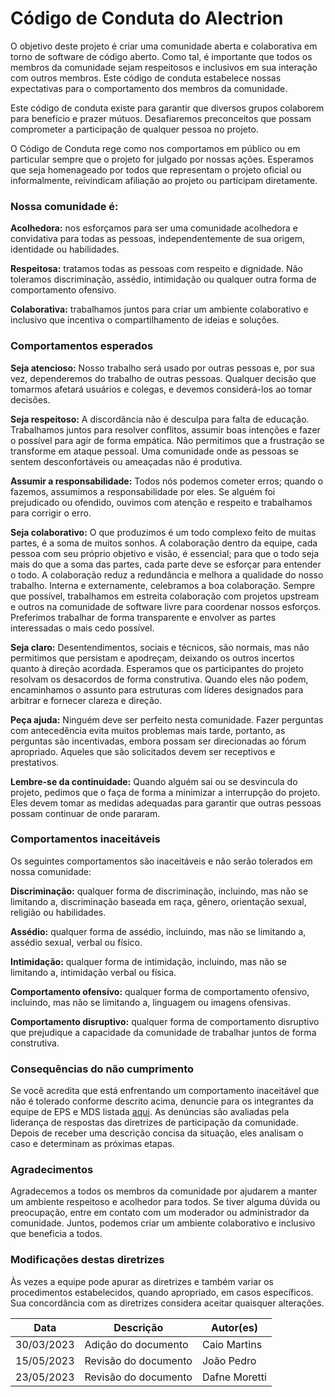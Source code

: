 # Código de Conduta do Alectrion

O objetivo deste projeto é criar uma comunidade aberta e colaborativa em torno de software de código aberto. Como tal, é importante que todos os membros da comunidade sejam respeitosos e inclusivos em sua interação com outros membros. Este código de conduta estabelece nossas expectativas para o comportamento dos membros da comunidade.

Este código de conduta existe para garantir que diversos grupos colaborem para benefício e prazer mútuos. Desafiaremos preconceitos que possam comprometer a participação de qualquer pessoa no projeto.

O Código de Conduta rege como nos comportamos em público ou em particular sempre que o projeto for julgado por nossas ações. Esperamos que seja homenageado por todos que representam o projeto oficial ou informalmente, reivindicam afiliação ao projeto ou participam diretamente.



### Nossa comunidade é:
**Acolhedora:** nos esforçamos para ser uma comunidade acolhedora e convidativa para todas as pessoas, independentemente de sua origem, identidade ou habilidades.

**Respeitosa:** tratamos todas as pessoas com respeito e dignidade. Não toleramos discriminação, assédio, intimidação ou qualquer outra forma de comportamento ofensivo.

**Colaborativa:** trabalhamos juntos para criar um ambiente colaborativo e inclusivo que incentiva o compartilhamento de ideias e soluções.

### Comportamentos esperados
**Seja atencioso:** Nosso trabalho será usado por outras pessoas e, por sua vez, dependeremos do trabalho de outras pessoas. Qualquer decisão que tomarmos afetará usuários e colegas, e devemos considerá-los ao tomar decisões.

**Seja respeitoso:** A discordância não é desculpa para falta de educação. Trabalhamos juntos para resolver conflitos, assumir boas intenções e fazer o possível para agir de forma empática. Não permitimos que a frustração se transforme em ataque pessoal. Uma comunidade onde as pessoas se sentem desconfortáveis ​​ou ameaçadas não é produtiva.

**Assumir a responsabilidade:** Todos nós podemos cometer erros; quando o fazemos, assumimos a responsabilidade por eles. Se alguém foi prejudicado ou ofendido, ouvimos com atenção e respeito e trabalhamos para corrigir o erro.

**Seja colaborativo:** O que produzimos é um todo complexo feito de muitas partes, é a soma de muitos sonhos. A colaboração dentro da equipe, cada pessoa com seu próprio objetivo e visão, é essencial; para que o todo seja mais do que a soma das partes, cada parte deve se esforçar para entender o todo. A colaboração reduz a redundância e melhora a qualidade do nosso trabalho. Interna e externamente, celebramos a boa colaboração. Sempre que possível, trabalhamos em estreita colaboração com projetos upstream e outros na comunidade de software livre para coordenar nossos esforços. Preferimos trabalhar de forma transparente e envolver as partes interessadas o mais cedo possível.

**Seja claro:** Desentendimentos, sociais e técnicos, são normais, mas não permitimos que persistam e apodreçam, deixando os outros incertos quanto à direção acordada. Esperamos que os participantes do projeto resolvam os desacordos de forma construtiva. Quando eles não podem, encaminhamos o assunto para estruturas com líderes designados para arbitrar e fornecer clareza e direção.

**Peça ajuda:** Ninguém deve ser perfeito nesta comunidade. Fazer perguntas com antecedência evita muitos problemas mais tarde, portanto, as perguntas são incentivadas, embora possam ser direcionadas ao fórum apropriado. Aqueles que são solicitados devem ser receptivos e prestativos.

**Lembre-se da continuidade:** Quando alguém sai ou se desvincula do projeto, pedimos que o faça de forma a minimizar a interrupção do projeto. Eles devem tomar as medidas adequadas para garantir que outras pessoas possam continuar de onde pararam.



### Comportamentos inaceitáveis
Os seguintes comportamentos são inaceitáveis e não serão tolerados em nossa comunidade:

**Discriminação:** qualquer forma de discriminação, incluindo, mas não se limitando a, discriminação baseada em raça, gênero, orientação sexual, religião ou habilidades.

**Assédio:** qualquer forma de assédio, incluindo, mas não se limitando a, assédio sexual, verbal ou físico.

**Intimidação:** qualquer forma de intimidação, incluindo, mas não se limitando a, intimidação verbal ou física.

**Comportamento ofensivo:** qualquer forma de comportamento ofensivo, incluindo, mas não se limitando a, linguagem ou imagens ofensivas.

**Comportamento disruptivo:** qualquer forma de comportamento disruptivo que prejudique a capacidade da comunidade de trabalhar juntos de forma construtiva.

### Consequências do não cumprimento
Se você acredita que está enfrentando um comportamento inaceitável que não é tolerado conforme descrito acima, denuncie para os integrantes da equipe de EPS e MDS listada [aqui](https://fga-eps-mds.github.io/2023-1-Alectrion-DOC/). As denúncias são avaliadas pela liderança de respostas das diretrizes de participação da comunidade. Depois de receber uma descrição concisa da situação, eles analisam o caso e determinam as próximas etapas.



### Agradecimentos
Agradecemos a todos os membros da comunidade por ajudarem a manter um ambiente respeitoso e acolhedor para todos. Se tiver alguma dúvida ou preocupação, entre em contato com um moderador ou administrador da comunidade. Juntos, podemos criar um ambiente colaborativo e inclusivo que beneficia a todos.



### Modificações destas diretrizes
Às vezes a equipe pode apurar as diretrizes e também variar os procedimentos estabelecidos, quando apropriado, em casos específicos. Sua concordância com as diretrizes considera aceitar quaisquer alterações.


|**Data**|**Descrição**|**Autor(es)**|
|--------|-------------|--------------|
|30/03/2023| Adição do documento | Caio Martins |
|15/05/2023| Revisão do documento | João Pedro |
|23/05/2023| Revisão do documento | Dafne Moretti |